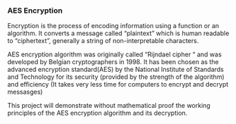 ### AES Encryption

Encryption is the process of encoding information using a function or an algorithm. It converts a message called “plaintext” which is human readable to “ciphertext”, generally a string of non-interpretable characters.

AES encryption algorithm was originally called “Rijndael cipher “ and was developed by Belgian cryptographers in 1998. It has been chosen as the advanced encryption standard(AES) by the National Institute of Standards and Technology for its security (provided by the strength of the algorithm)
and efficiency (It takes very less time for computers to encrypt and decrypt messasges)

This project will demonstrate without mathematical proof the working principles of the AES encryption algorithm and its decryption.





